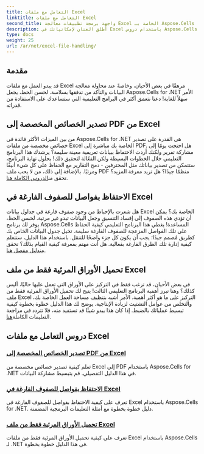 ```yaml
---
title: التعامل مع ملفات Excel
linktitle: التعامل مع ملفات Excel
second_title: واجهة برمجة تطبيقات معالجة Excel الخاصة بـ Aspose.Cells .NET
description: أطلق العنان لإمكانياتك في Excel باستخدام دروس Aspose.Cells for .NET. قم بتصدير الخصائص وإدارة الصفوف الفارغة وتحميل الأوراق المرئية بسهولة.
type: docs
weight: 25
url: /ar/net/excel-file-handling/
---
```

## مقدمة

قد يبدو العمل مع ملفات Excel مرهقًا في بعض الأحيان، وخاصةً عند محاولة معالجة البيانات والتأكد من تدفقها بسلاسة. لحسن الحظ، يجعل Aspose.Cells for .NET الأمر سهلاً للغاية! دعنا نتعمق أكثر في البرامج التعليمية التي ستساعدك على الاستفادة من قدراته.

## تصدير الخصائص المخصصة إلى PDF من Excel

من بين الميزات الأكثر فائدة في Aspose.Cells for .NET هي القدرة على تصدير خصائص مخصصة من ملفات Excel الخاصة بك مباشرة إلى PDF. هل احتجت يومًا إلى مشاركة تقرير ولكنك أردت الاحتفاظ ببيانات تعريفية معينة سليمة؟ يرشدك هذا البرنامج التعليمي خلال الخطوات البسيطة ولكن الفعّالة لتحقيق ذلك! بحلول نهاية البرنامج، ستتمكن من تصدير بياناتك مثل المحترفين - دمج التقارير مع الحفاظ على كل شيء أنيقًا ومرتبًا. بالإضافة إلى ذلك، من لا يحب ملف PDF منظمًا جيدًا؟ هل تريد معرفة المزيد؟ تحقق من[الدروس الكاملة هنا](./export-custom-properties-to-pdf/).

## الاحتفاظ بفواصل للصفوف الفارغة في Excel

هل شعرت بالإحباط من وجود صفوف فارغة في جداول بيانات Excel الخاصة بك؟ يمكن أن تؤدي هذه الصفوف إلى إفساد التنسيق وجعل البيانات تبدو غير مرتبة. لحسن الحظ، يوفر لك برنامج Aspose.Cells المساعدة! يغطي هذا البرنامج التعليمي كيفية الحفاظ على تلك الفواصل المزعجة للصفوف الفارغة سليمة. تخيل جدول البيانات الخاص بك كطريق مُصمم جيدًا؛ يجب أن يكون كل جزء واضحًا للتنقل. باستخدام هذا الدليل، ستتعلم كيفية إدارة تلك الطرق الفارغة بفعالية. هل أنت مهتم بمعرفة كيفية القيام بذلك؟ تحقق من[دليل مفصل هنا](./keep-separators-for-blank-rows/).

## تحميل الأوراق المرئية فقط من ملف Excel

في بعض الأحيان، قد ترغب فقط في التركيز على الأوراق التي تعمل عليها حاليًا، أليس كذلك؟ وهنا تبرز أهمية البرنامج التعليمي الثالث! يتيح لك تحميل الأوراق المرئية فقط من ملف Excel التركيز على ما هو أكثر أهمية. الأمر أشبه بتنظيف مساحة العمل الخاصة بك، والتخلص من عوامل التشتيت لزيادة الإنتاجية. يوضح لك هذا الدليل خطوة بخطوة كيفية تبسيط عملياتك بالضبط. إذا كان هذا يبدو شيئًا قد تستفيد منه، فلا تتردد في مراجعة التعليمات الكاملة[هنا](./load-visible-sheets-only/).

## دروس التعامل مع ملفات Excel
### [تصدير الخصائص المخصصة إلى PDF من Excel](./export-custom-properties-to-pdf/)
تعلم كيفية تصدير خصائص مخصصة من Excel إلى PDF باستخدام Aspose.Cells for .NET في هذا الدليل التفصيلي. قم بتبسيط مشاركة البيانات.
### [الاحتفاظ بفواصل للصفوف الفارغة في Excel](./keep-separators-for-blank-rows/)
تعرف على كيفية الاحتفاظ بفواصل للصفوف الفارغة في Excel باستخدام Aspose.Cells for .NET. دليل خطوة بخطوة مع أمثلة التعليمات البرمجية المضمنة.
### [تحميل الأوراق المرئية فقط من ملف Excel](./load-visible-sheets-only/)
تعرف على كيفية تحميل الأوراق المرئية فقط من ملفات Excel باستخدام Aspose.Cells لـ .NET في هذا الدليل خطوة بخطوة.